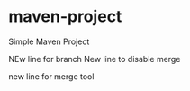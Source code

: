 # maven-project

Simple Maven Project


NEw line for branch
New line to disable merge

new line for merge tool
